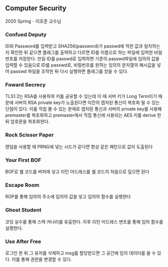 ## Computer Security
2020 Spring - 이호준 교수님

### Confued Deputy
ID와 Password를 입력받고 SHA256(password)가 passwd에 적힌 값과 일치하는지 확인한 뒤 같으면 플래그를 출력하고 다르면 ID를 이름으로 하는 파일에 입력한 비밀번호를 저장한다. 만일 ID를 passwd로 입력하면 기존의 passwd파일에 임의의 값을 입력할 수 있음으로 ID를 passwd로, 비밀번호를 원하는 임의의 문자열의 해시값을 넣어 passwd 파일을 조작한 뒤 다시 실행하면 플래그를 얻을 수 있다.
### Foward Secrecy
TLS1.2는 RSA를 사용하여 키를 공유할 수 있는데 이 때 서버 키가 Long Term이기 때문에 서버의 RSA private key가 노출된다면 이전의 캡처된 통신이 복호화 될 수 있는 단점이 있다. 이를 직접 볼 수 있는 문제로 캡처된 통신과 서버의 private key를 사용해 premaster를 복호화하고 premaster에서 직접 통신에 사용되는 AES 키를 derive 한 뒤 암호문을 복호화한다.
### Rock Scissor Paper
랜덤을 사용할 때 PRNG에 넣는 시드가 같다면 항상 같은 패턴으로 값이 도출된다
### Your First BOF
BOF로 쉘 코드를 버퍼에 넣고 리턴 어드레스를 쉘 코드의 처음으로 덮으면 된다
### Escape Room
ROP를 통해 임의의 주소에 임의의 값을 넣고 임의의 함수를 실행한다
### Ghost Student
코딩 실수를 통해 스택 카나리를 유출한다. 이후 리턴 어드레스 변조를 통해 임의 함수를 실행한다.
### Use After Free
로그인 한 뒤 그 유저를 삭제하고 msg를 할당받으면 그 공간에 임의 데이터를 쓸 수 있다. 이를 통해 권한을 변경할 수 있다.
